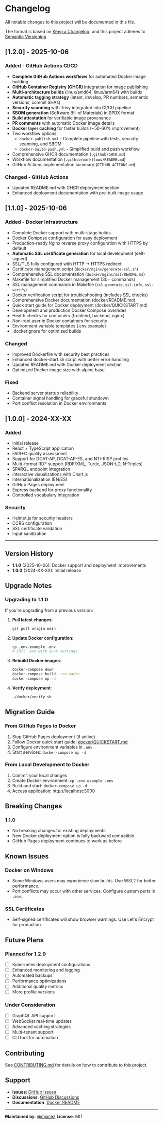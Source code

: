 # Changelog

All notable changes to this project will be documented in this file.

The format is based on [Keep a Changelog](https://keepachangelog.com/en/1.0.0/),
and this project adheres to [Semantic Versioning](https://semver.org/spec/v2.0.0.html).

## [1.2.0] - 2025-10-06

### Added - GitHub Actions CI/CD
- **Complete GitHub Actions workflows** for automated Docker image building
- **GitHub Container Registry (GHCR)** integration for image publishing
- **Multi-architecture builds** (linux/amd64, linux/arm64) with buildx
- **Automatic tagging strategy** (latest, develop, PR numbers, semantic versions, commit SHAs)
- **Security scanning** with Trivy integrated into CI/CD pipeline
- **SBOM generation** (Software Bill of Materials) in SPDX format
- **Build attestation** for verifiable image provenance
- **PR comments** with automatic Docker image details
- **Docker layer caching** for faster builds (~50-60% improvement)
- Two workflow options:
  - `docker-publish.yml` - Complete pipeline with tests, security scanning, and SBOM
  - `docker-build-push.yml` - Simplified build and push workflow
- Comprehensive GHCR documentation (`.github/GHCR.md`)
- Workflow documentation (`.github/workflows/README.md`)
- GitHub Actions implementation summary (`GITHUB_ACTIONS.md`)

### Changed - GitHub Actions
- Updated README.md with GHCR deployment section
- Enhanced deployment documentation with pre-built image usage

## [1.1.0] - 2025-10-06

### Added - Docker Infrastructure
- Complete Docker support with multi-stage builds
- Docker Compose configuration for easy deployment
- Production-ready Nginx reverse proxy configuration with HTTPS by default
- **Automatic SSL certificate generation** for local development (self-signed)
- SSL/TLS fully configured with HTTP → HTTPS redirect
- Certificate management script (`docker/nginx/generate-ssl.sh`)
- Comprehensive SSL documentation (`docker/nginx/ssl/README.md`)
- Makefile for simplified Docker management (30+ commands)
- SSL management commands in Makefile (`ssl-generate`, `ssl-info`, `ssl-verify`)
- Docker verification script for troubleshooting (includes SSL checks)
- Comprehensive Docker documentation (docker/README.md)
- Quick start guide for Docker deployment (docker/QUICKSTART.md)
- Development and production Docker Compose overrides
- Health checks for containers (frontend, backend, nginx)
- Non-root user in Docker containers for security
- Environment variable templates (.env.example)
- .dockerignore for optimized builds

### Changed
- Improved Dockerfile with security best practices
- Enhanced docker-start.sh script with better error handling
- Updated README.md with Docker deployment section
- Optimized Docker image size with alpine base

### Fixed
- Backend server startup reliability
- Container signal handling for graceful shutdown
- Port conflict resolution in Docker environments

## [1.0.0] - 2024-XX-XX

### Added
- Initial release
- React + TypeScript application
- FAIR+C quality assessment
- Support for DCAT-AP, DCAT-AP-ES, and NTI-RISP profiles
- Multi-format RDF support (RDF/XML, Turtle, JSON-LD, N-Triples)
- SPARQL endpoint integration
- Interactive visualizations with Chart.js
- Internationalization (EN/ES)
- GitHub Pages deployment
- Express backend for proxy functionality
- Controlled vocabulary integration

### Security
- Helmet.js for security headers
- CORS configuration
- SSL certificate validation
- Input sanitization

---

## Version History

- **1.1.0** (2025-10-06): Docker support and deployment improvements
- **1.0.0** (2024-XX-XX): Initial release

## Upgrade Notes

### Upgrading to 1.1.0

If you're upgrading from a previous version:

1. **Pull latest changes**:
   ```bash
   git pull origin main
   ```

2. **Update Docker configuration**:
   ```bash
   cp .env.example .env
   # Edit .env with your settings
   ```

3. **Rebuild Docker images**:
   ```bash
   docker-compose down
   docker-compose build --no-cache
   docker-compose up -d
   ```

4. **Verify deployment**:
   ```bash
   ./docker/verify.sh
   ```

## Migration Guide

### From GitHub Pages to Docker

1. Stop GitHub Pages deployment (if active)
2. Follow Docker quick start guide: [docker/QUICKSTART.md](docker/QUICKSTART.md)
3. Configure environment variables in `.env`
4. Start services: `docker-compose up -d`

### From Local Development to Docker

1. Commit your local changes
2. Create Docker environment: `cp .env.example .env`
3. Build and start: `docker-compose up -d`
4. Access application: http://localhost:3000

## Breaking Changes

### 1.1.0

- No breaking changes for existing deployments
- New Docker deployment option is fully backward compatible
- GitHub Pages deployment continues to work as before

## Known Issues

### Docker on Windows

- Some Windows users may experience slow builds. Use WSL2 for better performance.
- Port conflicts may occur with other services. Configure custom ports in `.env`.

### SSL Certificates

- Self-signed certificates will show browser warnings. Use Let's Encrypt for production.

## Future Plans

### Planned for 1.2.0

- [ ] Kubernetes deployment configurations
- [ ] Enhanced monitoring and logging
- [ ] Automated backups
- [ ] Performance optimizations
- [ ] Additional quality metrics
- [ ] More profile versions

### Under Consideration

- [ ] GraphQL API support
- [ ] WebSocket real-time updates
- [ ] Advanced caching strategies
- [ ] Multi-tenant support
- [ ] CLI tool for automation

## Contributing

See [CONTRIBUTING.md](CONTRIBUTING.md) for details on how to contribute to this project.

## Support

- **Issues**: [GitHub Issues](https://github.com/mjanez/metadata-quality-react/issues)
- **Discussions**: [GitHub Discussions](https://github.com/mjanez/metadata-quality-react/discussions)
- **Documentation**: [Docker README](docker/README.md)

---

**Maintained by**: [@mjanez](https://github.com/mjanez)
**License**: MIT
